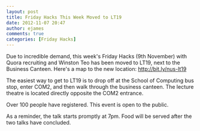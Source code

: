 ```yaml
---
layout: post
title: Friday Hacks This Week Moved to LT19
date: 2012-11-07 20:47
author: ejames
comments: true
categories: [Friday Hacks]
---
```

Due to incredible demand, this week's Friday Hacks (9th November) with Quora recruiting and Winston Teo has been moved to LT19, next to the Business Canteen. Here's a map to the new location: <a href="http://bit.ly/nus-lt19" target="_blank">http://bit.ly/nus-lt19</a>

The easiest way to get to LT19 is to drop off at the School of Computing bus stop, enter COM2, and then walk through the business canteen. The lecture theatre is located directly opposite the COM2 entrance.

Over 100 people have registered. This event is open to the public.

As a reminder, the talk starts promptly at 7pm. Food will be served after the two talks have concluded.
